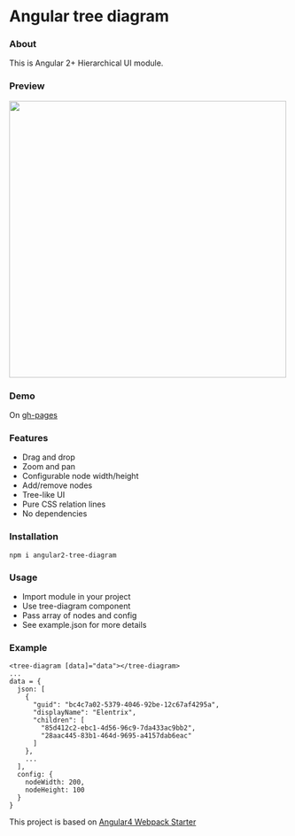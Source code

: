 # Angular tree diagram

### About
This is Angular 2+ Hierarchical UI module. 

### Preview
<img src="http://i.imgur.com/CfQXRGm.png" width="500">

### Demo
On [gh-pages](https://artbelikov.github.io/angular2-tree-diagram/)

### Features
- Drag and drop
- Zoom and pan
- Configurable node width/height
- Add/remove nodes
- Tree-like UI
- Pure CSS relation lines
- No dependencies

### Installation
```
npm i angular2-tree-diagram
```

### Usage
- Import module in your project
- Use tree-diagram component
- Pass array of nodes and config
- See example.json for more details

### Example
```
<tree-diagram [data]="data"></tree-diagram>
...
data = {
  json: [
    {
      "guid": "bc4c7a02-5379-4046-92be-12c67af4295a",
      "displayName": "Elentrix",
      "children": [
        "85d412c2-ebc1-4d56-96c9-7da433ac9bb2",
        "28aac445-83b1-464d-9695-a4157dab6eac"
      ]
    },
    ...
  ],
  config: {
    nodeWidth: 200,
    nodeHeight: 100
  }
}
```

This project is based on [Angular4 Webpack Starter](https://github.com/AngularClass/angular-starter)
